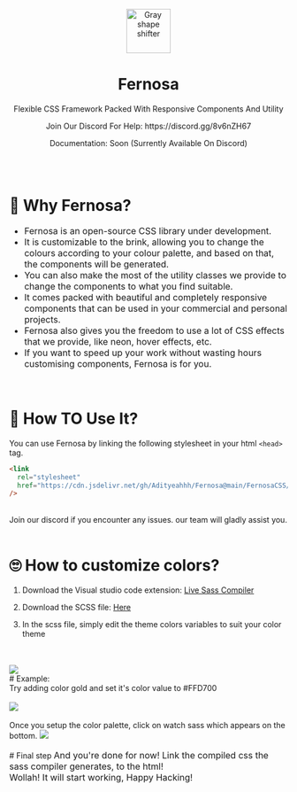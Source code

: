 <p align="center">
  <a href="#">
    <img 
      src="https://user-images.githubusercontent.com/69644334/155681126-348b4471-51b6-4888-b28e-956af7dc2b46.svg"
      alt="Gray shape shifter" height="80"
    />
  </a>
</p>
<h1 align="center">Fernosa</h1>

<p align="center">Flexible CSS Framework Packed With Responsive Components And Utility</p>
<p align="center">Join Our Discord For Help: https://discord.gg/8v6nZH67</p>
<p align="center">Documentation: Soon (Surrently Available On Discord)</p>

<br><br>

# 👀 Why Fernosa?

<font align="left" size="3">
  <ul>
    <li>Fernosa is an open-source CSS library under development.</li>
    <li>It is customizable to the brink, allowing you to change the colours according to your colour palette, and based on that, the components will be generated.</li>
    <li>You can also make the most of the utility classes we provide to change the components to what you find suitable.</li>
    <li>It comes packed with beautiful and completely responsive components that can be used in your commercial and personal projects.</li>
    <li>Fernosa also gives you the freedom to use a lot of CSS effects that we provide, like neon, hover effects, etc.</li>
    <li>If you want to speed up your work without wasting hours customising components, Fernosa is for you.</li>
  </ul>
</font>

<br>

# 🤔 How TO Use It?

You can use Fernosa by linking the following stylesheet in your html `<head>` tag.
<br>

```html
<link
  rel="stylesheet"
  href="https://cdn.jsdelivr.net/gh/Adityeahhh/Fernosa@main/FernosaCSS/fernosa.css"
/>
```

  <br>
  Join our discord if you encounter any issues. our team will gladly assist you.
  <br><br>

# 🙄 How to customize colors?

1.  Download the Visual studio code extension: [Live Sass Compiler](https://marketplace.visualstudio.com/items?itemName=ritwickdey.live-sass)

2.  Download the SCSS file: [Here](https://github.com/Adityeahhh/Fernosa/blob/main/Fernosa/fernosa.scss)

3.  In the scss file, simply edit the theme colors variables to suit your color theme
<br>
<br>
<img src="https://i.imgur.com/lj3U0Xc.png" />

<br>
# Example:
<br>
Try adding color gold and set it's color value to #FFD700
<br>
<br>
<img src="https://i.imgur.com/tWYbNNh.png"/>
<br>
<br>
Once you setup the color palette, click on watch sass which appears on the bottom.
<img src="https://user-images.githubusercontent.com/69644334/154828106-453da218-27e1-4f4a-9b74-459a9c7ddb34.png" />

<br>
<br>
# Final step
<font size="3">
And you're done for now! Link the compiled css the sass compiler generates, to the html!
<br>
Wollah! It will start working, Happy Hacking!
</font>
